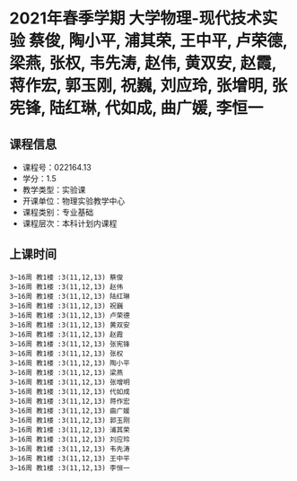 # 2021年春季学期 大学物理-现代技术实验 蔡俊, 陶小平, 浦其荣, 王中平, 卢荣德, 梁燕, 张权, 韦先涛, 赵伟, 黄双安, 赵霞, 蒋作宏, 郭玉刚, 祝巍, 刘应玲, 张增明, 张宪锋, 陆红琳, 代如成, 曲广媛, 李恒一






## 课程信息

- 课程号：022164.13
- 学分：1.5
- 教学类型：实验课
- 开课单位：物理实验教学中心
- 课程类别：专业基础
- 课程层次：本科计划内课程

## 上课时间

```
3~16周 教1楼 :3(11,12,13) 蔡俊
3~16周 教1楼 :3(11,12,13) 赵伟
3~16周 教1楼 :3(11,12,13) 陆红琳
3~16周 教1楼 :3(11,12,13) 祝巍
3~16周 教1楼 :3(11,12,13) 卢荣德
3~16周 教1楼 :3(11,12,13) 黄双安
3~16周 教1楼 :3(11,12,13) 赵霞
3~16周 教1楼 :3(11,12,13) 张宪锋
3~16周 教1楼 :3(11,12,13) 张权
3~16周 教1楼 :3(11,12,13) 陶小平
3~16周 教1楼 :3(11,12,13) 梁燕
3~16周 教1楼 :3(11,12,13) 张增明
3~16周 教1楼 :3(11,12,13) 代如成
3~16周 教1楼 :3(11,12,13) 蒋作宏
3~16周 教1楼 :3(11,12,13) 曲广媛
3~16周 教1楼 :3(11,12,13) 郭玉刚
3~16周 教1楼 :3(11,12,13) 浦其荣
3~16周 教1楼 :3(11,12,13) 刘应玲
3~16周 教1楼 :3(11,12,13) 韦先涛
3~16周 教1楼 :3(11,12,13) 王中平
3~16周 教1楼 :3(11,12,13) 李恒一
```

